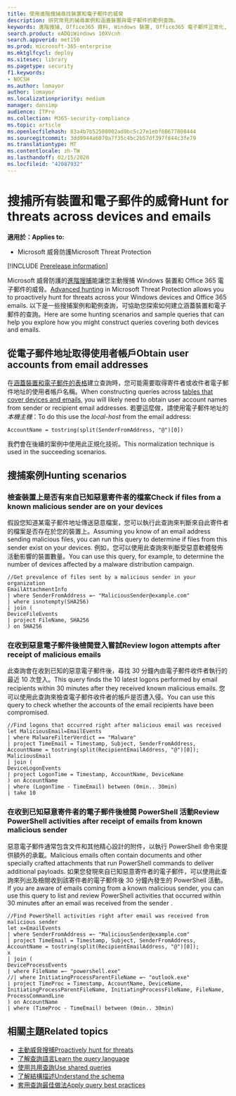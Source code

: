 ```yaml
---
title: 使用進階搜捕尋找裝置和電子郵件的威脅
description: 研究常見的捕尋案例和涵蓋裝置與電子郵件的範例查詢。
keywords: 進階搜捕, Office365 資料, Windows 裝置, Office365 電子郵件正常化, 電子郵件, 威脅搜捕, 網路威脅搜捕, 搜尋, 查詢, 遙測, Microsoft 365, Microsoft 威脅防護
search.product: eADQiWindows 10XVcnh
search.appverid: met150
ms.prod: microsoft-365-enterprise
ms.mktglfcycl: deploy
ms.sitesec: library
ms.pagetype: security
f1.keywords:
- NOCSH
ms.author: lomayor
author: lomayor
ms.localizationpriority: medium
manager: dansimp
audience: ITPro
ms.collection: M365-security-compliance
ms.topic: article
ms.openlocfilehash: 83a4b7b52508002ad9bc5c27e1ebf68677808444
ms.sourcegitcommit: 3dd9944a6070a7f35c4bc2b57df397f844c3fe79
ms.translationtype: MT
ms.contentlocale: zh-TW
ms.lasthandoff: 02/15/2020
ms.locfileid: "42087932"
---
```

# <a name="hunt-for-threats-across-devices-and-emails"></a><span data-ttu-id="6549d-104">搜捕所有裝置和電子郵件的威脅</span><span class="sxs-lookup"><span data-stu-id="6549d-104">Hunt for threats across devices and emails</span></span>

<span data-ttu-id="6549d-105">**適用於：**</span><span class="sxs-lookup"><span data-stu-id="6549d-105">**Applies to:**</span></span>
- <span data-ttu-id="6549d-106">Microsoft 威脅防護</span><span class="sxs-lookup"><span data-stu-id="6549d-106">Microsoft Threat Protection</span></span>

[!INCLUDE [Prerelease information](../includes/prerelease.md)]

<span data-ttu-id="6549d-107">Microsoft 威脅防護的[進階搜捕](advanced-hunting-overview.md)能讓您主動搜捕 Windows 裝置和 Office 365 電子郵件的威脅。</span><span class="sxs-lookup"><span data-stu-id="6549d-107">[Advanced hunting](advanced-hunting-overview.md) in Microsoft Threat Protection allows you to proactively hunt for threats across your Windows devices and Office 365 emails.</span></span> <span data-ttu-id="6549d-108">以下是一些搜捕案例和範例查詢，可協助您探索如何建立涵蓋裝置和電子郵件的查詢。</span><span class="sxs-lookup"><span data-stu-id="6549d-108">Here are some hunting scenarios and sample queries that can help you explore how you might construct queries covering both devices and emails.</span></span>

## <a name="obtain-user-accounts-from-email-addresses"></a><span data-ttu-id="6549d-109">從電子郵件地址取得使用者帳戶</span><span class="sxs-lookup"><span data-stu-id="6549d-109">Obtain user accounts from email addresses</span></span>
<span data-ttu-id="6549d-110">在[涵蓋裝置和電子郵件的表格](advanced-hunting-schema-tables.md)建立查詢時，您可能需要取得寄件者或收件者電子郵件地址的使用者帳戶名稱。</span><span class="sxs-lookup"><span data-stu-id="6549d-110">When constructing queries across [tables that cover devices and emails](advanced-hunting-schema-tables.md), you will likely need to obtain user account names from sender or recipient email addresses.</span></span> <span data-ttu-id="6549d-111">若要這麼做，請使用電子郵件地址的*本機主機*：</span><span class="sxs-lookup"><span data-stu-id="6549d-111">To do this use the *local-host* from the email address:</span></span>

```kusto
AccountName = tostring(split(SenderFromAddress, "@")[0])
```

<span data-ttu-id="6549d-112">我們會在後續的案例中使用此正規化技術。</span><span class="sxs-lookup"><span data-stu-id="6549d-112">This normalization technique is used in the succeeding scenarios.</span></span>

## <a name="hunting-scenarios"></a><span data-ttu-id="6549d-113">搜捕案例</span><span class="sxs-lookup"><span data-stu-id="6549d-113">Hunting scenarios</span></span>

### <a name="check-if-files-from-a-known-malicious-sender-are-on-your-devices"></a><span data-ttu-id="6549d-114">檢查裝置上是否有來自已知惡意寄件者的檔案</span><span class="sxs-lookup"><span data-stu-id="6549d-114">Check if files from a known malicious sender are on your devices</span></span>
<span data-ttu-id="6549d-115">假設您知道某電子郵件地址傳送惡意檔案，您可以執行此查詢來判斷來自此寄件者的檔案是否存在於您的裝置上。</span><span class="sxs-lookup"><span data-stu-id="6549d-115">Assuming you know of an email address sending malicious files, you can run this query to determine if files from this sender exist on your devices.</span></span> <span data-ttu-id="6549d-116">例如，您可以使用此查詢來判斷受惡意軟體發佈活動影響的裝置數量。</span><span class="sxs-lookup"><span data-stu-id="6549d-116">You can use this query, for example, to determine the number of devices affected by a malware distribution campaign.</span></span>

```kusto
//Get prevalence of files sent by a malicious sender in your organization
EmailAttachmentInfo
| where SenderFromAddress =~ "MaliciousSender@example.com"
| where isnotempty(SHA256)
| join (
DeviceFileEvents
| project FileName, SHA256
) on SHA256
```

### <a name="review-logon-attempts-after-receipt-of-malicious-emails"></a><span data-ttu-id="6549d-117">在收到惡意電子郵件後檢閱登入嘗試</span><span class="sxs-lookup"><span data-stu-id="6549d-117">Review logon attempts after receipt of malicious emails</span></span>
<span data-ttu-id="6549d-118">此查詢會在收到已知的惡意電子郵件後，尋找 30 分鐘內由電子郵件收件者執行的最近 10 次登入。</span><span class="sxs-lookup"><span data-stu-id="6549d-118">This query finds the 10 latest logons performed by email recipients within 30 minutes after they received known malicious emails.</span></span> <span data-ttu-id="6549d-119">您可以使用此查詢來檢查電子郵件收件者的帳戶是否遭入侵。</span><span class="sxs-lookup"><span data-stu-id="6549d-119">You can use this query to check whether the accounts of the email recipients have been compromised.</span></span>

```kusto
//Find logons that occurred right after malicious email was received
let MaliciousEmail=EmailEvents
| where MalwareFilterVerdict == "Malware" 
| project TimeEmail = Timestamp, Subject, SenderFromAddress, AccountName = tostring(split(RecipientEmailAddress, "@")[0]);
MaliciousEmail
| join (
DeviceLogonEvents
| project LogonTime = Timestamp, AccountName, DeviceName
) on AccountName 
| where (LogonTime - TimeEmail) between (0min.. 30min)
| take 10
```

### <a name="review-powershell-activities-after-receipt-of-emails-from-known-malicious-sender"></a><span data-ttu-id="6549d-120">在收到已知惡意寄件者的電子郵件後檢閱 PowerShell 活動</span><span class="sxs-lookup"><span data-stu-id="6549d-120">Review PowerShell activities after receipt of emails from known malicious sender</span></span>
<span data-ttu-id="6549d-121">惡意電子郵件通常包含文件和其他精心設計的附件，以執行 PowerShell 命令來提供額外的承載。</span><span class="sxs-lookup"><span data-stu-id="6549d-121">Malicious emails often contain documents and other specially crafted attachments that run PowerShell commands to deliver additional payloads.</span></span> <span data-ttu-id="6549d-122">如果您發現來自已知惡意寄件者的電子郵件，可以使用此查詢來列出及檢閱收到該寄件者的電子郵件後 30 分鐘內發生的 PowerShell 活動。</span><span class="sxs-lookup"><span data-stu-id="6549d-122">If you are aware of emails coming from a known malicious sender, you can use this query to list and review PowerShell activities that occurred within 30 minutes after an email was received from the sender .</span></span>  

```kusto
//Find PowerShell activities right after email was received from malicious sender
let x=EmailEvents
| where SenderFromAddress =~ "MaliciousSender@example.com"
| project TimeEmail = Timestamp, Subject, SenderFromAddress, AccountName = tostring(split(RecipientEmailAddress, "@")[0]);
x
| join (
DeviceProcessEvents
| where FileName =~ "powershell.exe"
//| where InitiatingProcessParentFileName =~ "outlook.exe"
| project TimeProc = Timestamp, AccountName, DeviceName, InitiatingProcessParentFileName, InitiatingProcessFileName, FileName, ProcessCommandLine
) on AccountName 
| where (TimeProc - TimeEmail) between (0min.. 30min)
```

## <a name="related-topics"></a><span data-ttu-id="6549d-123">相關主題</span><span class="sxs-lookup"><span data-stu-id="6549d-123">Related topics</span></span>
- [<span data-ttu-id="6549d-124">主動威脅搜捕</span><span class="sxs-lookup"><span data-stu-id="6549d-124">Proactively hunt for threats</span></span>](advanced-hunting-overview.md)
- [<span data-ttu-id="6549d-125">了解查詢語言</span><span class="sxs-lookup"><span data-stu-id="6549d-125">Learn the query language</span></span>](advanced-hunting-query-language.md)
- [<span data-ttu-id="6549d-126">使用共用查詢</span><span class="sxs-lookup"><span data-stu-id="6549d-126">Use shared queries</span></span>](advanced-hunting-shared-queries.md)
- [<span data-ttu-id="6549d-127">了解結構描述</span><span class="sxs-lookup"><span data-stu-id="6549d-127">Understand the schema</span></span>](advanced-hunting-schema-tables.md)
- [<span data-ttu-id="6549d-128">套用查詢最佳做法</span><span class="sxs-lookup"><span data-stu-id="6549d-128">Apply query best practices</span></span>](advanced-hunting-best-practices.md)
